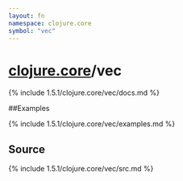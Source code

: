 ```yaml
---
layout: fn
namespace: clojure.core
symbol: "vec"
---
```


# [clojure.core](../)/vec

{% include 1.5.1/clojure.core/vec/docs.md %}

##Examples

{% include 1.5.1/clojure.core/vec/examples.md %}
## Source
{% include 1.5.1/clojure.core/vec/src.md %}

